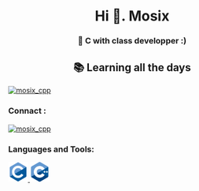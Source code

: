 <h1 align="center">Hi 👋. Mosix</h1>
<h3 align="center">🔭 C with class developper :)</h3>
<h2 align="center">📚 Learning all the days</h2>

<p align="left"> <a href="https://twitter.com/mosix_cpp" target="blank"><img src="https://img.shields.io/twitter/follow/mosix_cpp?logo=twitter&style=for-the-badge" alt="mosix_cpp" /></a> </p>

<h3 align="left">Connact :</h3>
<p align="left">
<a href="https://twitter.com/mosix_cpp" target="blank"><img align="center" src="https://raw.githubusercontent.com/rahuldkjain/github-profile-readme-generator/master/src/images/icons/Social/twitter.svg" alt="mosix_cpp" height="30" width="40" /></a>
</p>

<h3 align="left">Languages and Tools:</h3>
<p align="left"> <a href="https://www.cprogramming.com/" target="_blank" rel="noreferrer"> <img src="https://raw.githubusercontent.com/devicons/devicon/master/icons/c/c-original.svg" alt="c" width="40" height="40"/> </a> <a href="https://www.w3schools.com/cpp/" target="_blank" rel="noreferrer"> <img src="https://raw.githubusercontent.com/devicons/devicon/master/icons/cplusplus/cplusplus-original.svg" alt="cplusplus" width="40" height="40"/> </a> </p>
